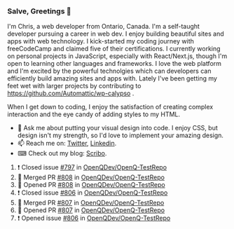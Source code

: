 ### Salve, Greetings 👋

I'm Chris, a web developer from Ontario, Canada. I'm a self-taught developer pursuing a career in web dev. I enjoy building beautiful sites and apps with web technology.
I kick-started my coding journey with freeCodeCamp and claimed five of their certifications.  I currently working on personal projects in JavaScript, especially with React/Next.js, though I'm open to learning other languages and frameworks. I love the web platform and I'm excited by the powerful technolgies which can developers can efficiently build amazing sites and apps with. Lately I've been getting my feet wet with larger projects by contributing to https://github.com/Automattic/wp-calypso .

When I get down to coding, I enjoy the satisfaction of creating complex interaction and the eye candy of adding styles to my HTML. 

- 💬 Ask me about putting your visual design into code. I enjoy CSS, but design isn't my strength, so I'd love to implement your amazing design.
- 📫 Reach me on: [Twitter](https://twitter.com/Christo28120856), [Linkedin](https://www.linkedin.com/in/christopher-stevers-07b9a5204/).
- ⌨ Check out my blog: [Scribo](https://christopherstevers.cf).
<!--
**Christopher-Stevers/Christopher-Stevers** is a ✨ _special_ ✨ repository because its `README.md` (this file) appears on your GitHub profile.

Here are some ideas to get you started:

- 🔭 I’m currently working on ...
- 🌱 I’m currently learning ...
- 👯 I’m looking to collaborate on ...
- 🤔 I’m looking for help with ...
- 😄 Pronouns: ...
- ⚡ Fun fact: ...
-->

<!--START_SECTION:activity-->
1. ❗️ Closed issue [#797](https://github.com/OpenQDev/OpenQ-TestRepo/issues/797) in [OpenQDev/OpenQ-TestRepo](https://github.com/OpenQDev/OpenQ-TestRepo)
2. 🎉 Merged PR [#808](https://github.com/OpenQDev/OpenQ-TestRepo/pull/808) in [OpenQDev/OpenQ-TestRepo](https://github.com/OpenQDev/OpenQ-TestRepo)
3. 💪 Opened PR [#808](https://github.com/OpenQDev/OpenQ-TestRepo/pull/808) in [OpenQDev/OpenQ-TestRepo](https://github.com/OpenQDev/OpenQ-TestRepo)
4. ❗️ Closed issue [#806](https://github.com/OpenQDev/OpenQ-TestRepo/issues/806) in [OpenQDev/OpenQ-TestRepo](https://github.com/OpenQDev/OpenQ-TestRepo)
5. 🎉 Merged PR [#807](https://github.com/OpenQDev/OpenQ-TestRepo/pull/807) in [OpenQDev/OpenQ-TestRepo](https://github.com/OpenQDev/OpenQ-TestRepo)
6. 💪 Opened PR [#807](https://github.com/OpenQDev/OpenQ-TestRepo/pull/807) in [OpenQDev/OpenQ-TestRepo](https://github.com/OpenQDev/OpenQ-TestRepo)
7. ❗️ Opened issue [#806](https://github.com/OpenQDev/OpenQ-TestRepo/issues/806) in [OpenQDev/OpenQ-TestRepo](https://github.com/OpenQDev/OpenQ-TestRepo)
<!--END_SECTION:activity-->
